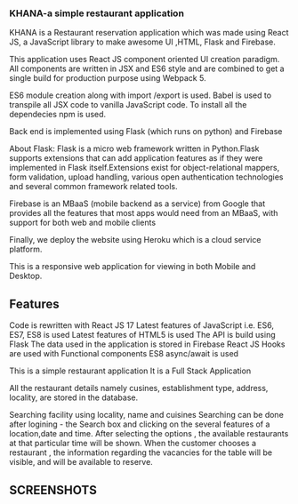 ### KHANA-a simple restaurant application
KHANA is a Restaurant reservation application which was made using React JS, a JavaScript library to make awesome UI ,HTML, Flask and Firebase.

This application uses React JS component oriented UI creation paradigm. All components are written in JSX and ES6 style and are combined to get a single build for production purpose using Webpack 5.

ES6 module creation along with import /export is used. Babel is used to transpile all JSX code to vanilla JavaScript code. To install all the dependecies npm is used.

Back end is implemented using Flask (which runs on python) and Firebase

About Flask:
Flask is a micro web framework written in Python.Flask supports extensions that can add application features as if they were implemented in Flask itself.Extensions exist for object-relational mappers, form validation, upload handling, various open authentication technologies and several common framework related tools.


Firebase is an MBaaS (mobile backend as a service) from Google that provides all the features that most apps would need from an MBaaS, with support for both web and mobile clients

Finally, we deploy the website using Heroku which is a cloud service platform.


This is a responsive web application for viewing in both Mobile and Desktop.
## Features

   Code is rewritten with React JS 17 
   Latest features of JavaScript i.e. ES6, ES7, ES8 is used
   Latest features of HTML5 is used
   The API is build using Flask 
   The data used in the application is stored in Firebase
   React JS Hooks are used with Functional components
   ES8 async/await is used


   This is a simple restaurant application
   It is a Full Stack Application

   All the restaurant details namely cusines, establishment type, address, locality, are stored in the database.


  Searching facility using locality, name and cuisines
  Searching can be done after logining  - the Search box and clicking on the several features of a location,date and time.
	After selecting the options , the available restaurants at that particular time will be shown.
	When the customer chooses a restaurant , the information regarding the vacancies for the table will be visible, and will be available to reserve.
  
  ## SCREENSHOTS
   
